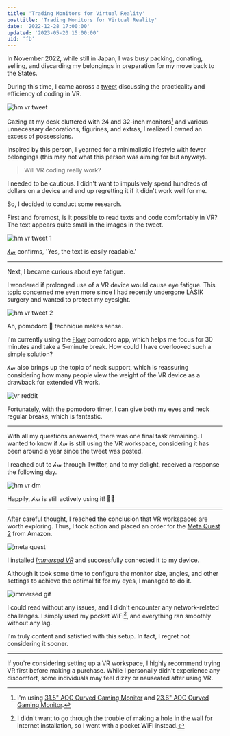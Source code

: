 ```yaml
---
title: 'Trading Monitors for Virtual Reality'
posttitle: 'Trading Monitors for Virtual Reality'
date: '2022-12-28 17:00:00'
updated: '2023-05-20 15:00:00'
uid: 'fb'
---
```


In November 2022, while still in Japan, I was busy packing, donating, selling, and discarding my belongings in preparation for my move back to the States. 

During this time, I came across a [tweet](https://twitter.com/hmartapp/status/1444891624538996740?s=20) discussing the practicality and efficiency of coding in VR.

![hm vr tweet](/images/hm-vr-setup.webp)

Gazing at my desk cluttered with 24 and 32-inch monitors[^a] and various unnecessary decorations, figurines, and extras, I realized I owned an excess of possessions.

Inspired by this person, I yearned for a minimalistic lifestyle with fewer belongings (this may not what this person was aiming for but anyway).

> Will VR coding really work?

I needed to be cautious. I didn't want to impulsively spend hundreds of dollars on a device and end up regretting it if it didn't work well for me.

So, I decided to conduct some research.

First and foremost, is it possible to read texts and code comfortably in VR? The text appears quite small in the images in the tweet.

![hm vr tweet 1](/images/hm-vr-tweet-1.webp)

[𝒽𝓂](https://twitter.com/hmartapp) confirms, 'Yes, the text is easily readable.'

---

Next, I became curious about eye fatigue.

I wondered if prolonged use of a VR device would cause eye fatigue. This topic concerned me even more since I had recently undergone LASIK surgery and wanted to protect my eyesight.

![hm vr tweet 2](/images/hm-vr-tweet-2.webp)

Ah, pomodoro 🍅  technique makes sense.

I'm currently using the [Flow](https://flowapp.info/) pomodoro app, which helps me focus for 30 minutes and take a 5-minute break. How could I have overlooked such a simple solution?

𝒽𝓂 also brings up the topic of neck support, which is reassuring considering how many people view the weight of the VR device as a drawback for extended VR work.

![vr reddit](/images/vr-reddit.webp)

Fortunately, with the pomodoro timer, I can give both my eyes and neck regular breaks, which is fantastic.

---

With all my questions answered, there was one final task remaining. I wanted to know if 𝒽𝓂 is still using the VR workspace, considering it has been around a year since the tweet was posted.

I reached out to 𝒽𝓂 through Twitter, and to my delight, received a response the following day.

![hm vr dm](/images/hm-vr-dm.webp)

Happily, 𝒽𝓂 is still actively using it! 👍🏼

---

After careful thought, I reached the conclusion that VR workspaces are worth exploring. Thus, I took action and placed an order for the [Meta Quest 2](https://www.meta.com/jp/en/quest/products/quest-2/) from Amazon.

![meta quest](/images/meta-quest.webp)

I installed [_Immersed VR_](https://immersed.com/) and successfully connected it to my device.

Although it took some time to configure the monitor size, angles, and other settings to achieve the optimal fit for my eyes, I managed to do it.

![immersed gif](/images/immersed.gif)

I could read without any issues, and I didn't encounter any network-related challenges. I simply used my pocket WiFi[^b], and everything ran smoothly without any lag.

I'm truly content and satisfied with this setup. In fact, I regret not considering it sooner.

---

If you're considering setting up a VR workspace, I highly recommend trying VR first before making a purchase. While I personally didn't experience any discomfort, some individuals may feel dizzy or nauseated after using VR.

[^a]: I'm using [31.5" AOC Curved Gaming Monitor](https://www.amazon.co.jp/-/en/gp/product/B07KSNSFLB/ref=ppx_yo_dt_b_search_asin_title?ie=UTF8&psc=1) and [23.6" AOC Curved Gaming Monitor](https://www.amazon.co.jp/-/en/gp/product/B07KSDKWCC/ref=ppx_yo_dt_b_search_asin_title?ie=UTF8&psc=1).
[^b]: I didn't want to go through the trouble of making a hole in the wall for internet installation, so I went with a pocket WiFi instead.

